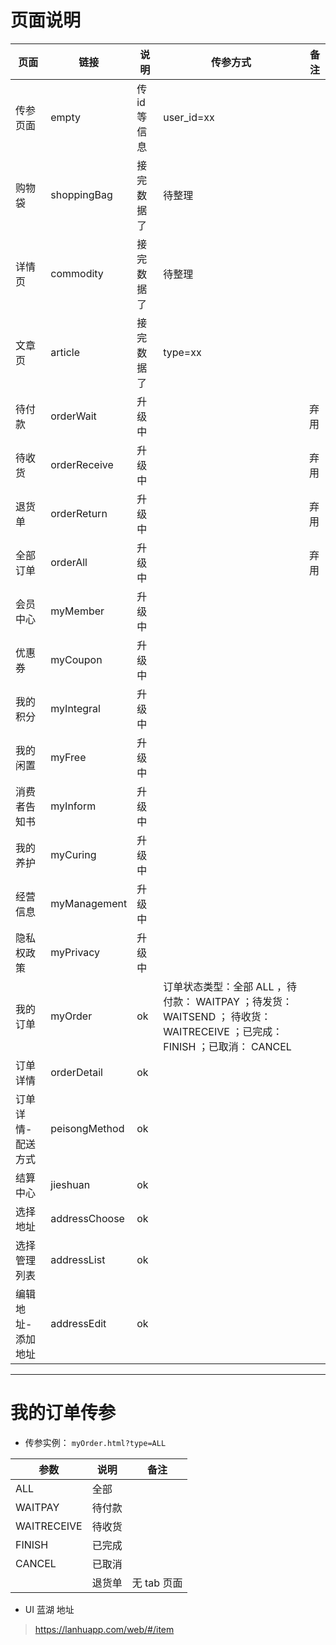 # 页面说明

|页面|链接|说明|传参方式|备注|
|---|---|----|---|---|
|传参页面|empty|传id等信息|user_id=xx|
|购物袋|shoppingBag|接完数据了|待整理|
|详情页|commodity|接完数据了|待整理|
|文章页|article|接完数据了|type=xx|
|待付款|orderWait|升级中||弃用
|待收货|orderReceive|升级中||弃用
|退货单|orderReturn|升级中||弃用
|全部订单|orderAll|升级中||弃用
|会员中心|myMember|升级中|
|优惠券|myCoupon|升级中|
|我的积分|myIntegral|升级中|
|我的闲置|myFree|升级中|
|消费者告知书|myInform|升级中|
|我的养护|myCuring|升级中|
|经营信息|myManagement|升级中|
|隐私权政策|myPrivacy|升级中|
|我的订单|myOrder|ok|订单状态类型：全部 ALL ，待付款： WAITPAY ；待发货： WAITSEND ； 待收货： WAITRECEIVE ；已完成： FINISH ；已取消： CANCEL
|订单详情|orderDetail|ok|
|订单详情-配送方式|peisongMethod|ok|
|结算中心|jieshuan|ok|
|选择地址|addressChoose|ok|
|选择管理列表|addressList|ok|
|编辑地址-添加地址|addressEdit|ok|


***

# 我的订单传参
- 传参实例： `myOrder.html?type=ALL`

|参数|说明|备注|
|---|---|---|
|ALL|全部||
|WAITPAY|待付款|
|WAITRECEIVE|待收货|
|FINISH|已完成|
|CANCEL|已取消|
||退货单|无 tab 页面|








- UI 蓝湖 地址

> https://lanhuapp.com/web/#/item